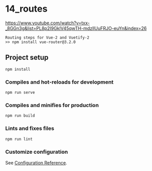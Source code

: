 # 14_routes
https://www.youtube.com/watch?v=txx-_8GGn3g&list=PL8p2I9GklV45qwTH-mdzllUuFRJO-euYn&index=26

```
Routing steps for Vue-2 and Vuetify-2
>> npm install vue-router@3.2.0
```
## Project setup
```
npm install
```

### Compiles and hot-reloads for development
```
npm run serve
```

### Compiles and minifies for production
```
npm run build
```

### Lints and fixes files
```
npm run lint
```

### Customize configuration
See [Configuration Reference](https://cli.vuejs.org/config/).
